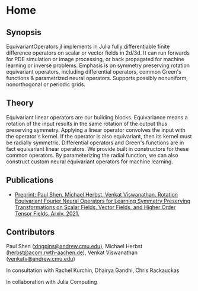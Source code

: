 # Home

## Synopsis

EquivariantOperators.jl implements in Julia fully differentiable finite difference operators on scalar or vector fields in 2d/3d. It can run forwards for PDE simulation or image processing, or back propagated for machine learning or inverse problems. Emphasis is on symmetry preserving rotation equivariant operators, including differential operators, common Green's functions & parametrized neural operators. Supports possibly nonuniform, nonorthogonal or periodic grids.

## Theory

Equivariant linear operators are our building blocks. Equivariance means a rotation of the input results in the same rotation of the output thus preserving symmetry. Applying a linear operator convolves the input with the operator's kernel. If the operator is also equivariant, then its kernel must be radially symmetric. Differential operators and Green's functions are in fact equivariant linear operators. We provide built in constructors for these common operators. By parameterizing the radial function, we can also construct custom neural equivariant operators for machine learning.

## Publications

- [Preprint: Paul Shen, Michael Herbst, Venkat Viswanathan. Rotation Equivariant Fourier Neural Operators for Learning Symmetry Preserving Transformations on Scalar Fields, Vector Fields, and Higher Order Tensor Fields. Arxiv. 2021.](https://arxiv.org/abs/2108.09541)

## Contributors

Paul Shen (xingpins@andrew.cmu.edu), Michael Herbst (herbst@acom.rwth-aachen.de), Venkat Viswanathan (venkatv@andrew.cmu.edu)

In consultation with Rachel Kurchin, Dhairya Gandhi, Chris Rackauckas

In collaboration with Julia Computing
